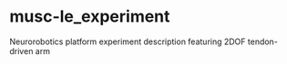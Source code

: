 # musc-le_experiment
Neurorobotics platform experiment description featuring 2DOF tendon-driven arm
